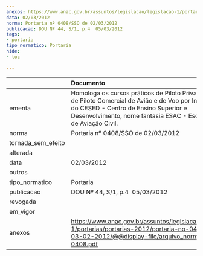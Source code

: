 ```yaml
---
anexos: https://www.anac.gov.br/assuntos/legislacao/legislacao-1/portarias/portarias-2012/portaria-no-0408-sso-de-03-02-2012/@@display-file/arquivo_norma/PA2012-0408.pdf
data: 02/03/2012
norma: Portaria nº 0408/SSO de 02/03/2012
publicacao: DOU Nº 44, S/1, p.4  05/03/2012
tags:
- portaria
tipo_normatico: Portaria
hide: 
- toc 
 
---
```


|                    | Documento                                                                                                                                                                                                                     |
|:-------------------|:------------------------------------------------------------------------------------------------------------------------------------------------------------------------------------------------------------------------------|
| ementa             | Homologa os cursos práticos de Piloto Privado de Avião, de Piloto Comercial de Avião e de Voo por Instrumentos do CESED - Centro de Ensino Superior e Desenvolvimento, nome fantasia ESAC - Escola Superior de Aviação Civil. |
| norma              | Portaria nº 0408/SSO de 02/03/2012                                                                                                                                                                                            |
| tornada_sem_efeito |                                                                                                                                                                                                                               |
| alterada           |                                                                                                                                                                                                                               |
| data               | 02/03/2012                                                                                                                                                                                                                    |
| outros             |                                                                                                                                                                                                                               |
| tipo_normatico     | Portaria                                                                                                                                                                                                                      |
| publicacao         | DOU Nº 44, S/1, p.4  05/03/2012                                                                                                                                                                                               |
| revogada           |                                                                                                                                                                                                                               |
| em_vigor           |                                                                                                                                                                                                                               |
| anexos             | https://www.anac.gov.br/assuntos/legislacao/legislacao-1/portarias/portarias-2012/portaria-no-0408-sso-de-03-02-2012/@@display-file/arquivo_norma/PA2012-0408.pdf                                                             |